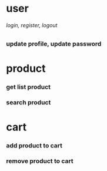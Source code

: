 # user

###### login, register, logout

### update profile, update password

# product

### get list product

### search product

# cart

### add product to cart

### remove product to cart
